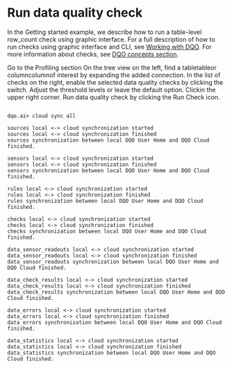 # Run data quality check

In the Getting started example, we describe how to run a table-level row_count check using graphic interface.
For a full description of how to run checks using graphic interface and CLI, see [Working with DQO](../../working-with-dqo/adding-data-source-connection/index.md).
For more information about checks, see [DQO concepts section](../../dqo-concepts/checks/index.md). 


Go to the Profiling section
On the tree view on the left, find a tabletableor columncolumnof interest by expanding the added connection.
In the list of checks on the right, enable the selected data quality checks by clicking the switch.
Adjust the threshold levels or leave the default option.
Clickin the upper right corner.
Run data quality check by clicking the Run Check icon.


```

dqo.ai> cloud sync all
```

``` 
sources local <-> cloud synchronization started
sources local <-> cloud synchronization finished
sources synchronization between local DQO User Home and DQO Cloud finished.

sensors local <-> cloud synchronization started
sensors local <-> cloud synchronization finished
sensors synchronization between local DQO User Home and DQO Cloud finished.

rules local <-> cloud synchronization started
rules local <-> cloud synchronization finished
rules synchronization between local DQO User Home and DQO Cloud finished.

checks local <-> cloud synchronization started
checks local <-> cloud synchronization finished
checks synchronization between local DQO User Home and DQO Cloud finished.

data_sensor_readouts local <-> cloud synchronization started
data_sensor_readouts local <-> cloud synchronization finished
data_sensor_readouts synchronization between local DQO User Home and DQO Cloud finished.

data_check_results local <-> cloud synchronization started
data_check_results local <-> cloud synchronization finished
data_check_results synchronization between local DQO User Home and DQO Cloud finished.

data_errors local <-> cloud synchronization started
data_errors local <-> cloud synchronization finished
data_errors synchronization between local DQO User Home and DQO Cloud finished.

data_statistics local <-> cloud synchronization started
data_statistics local <-> cloud synchronization finished
data_statistics synchronization between local DQO User Home and DQO Cloud finished.

```